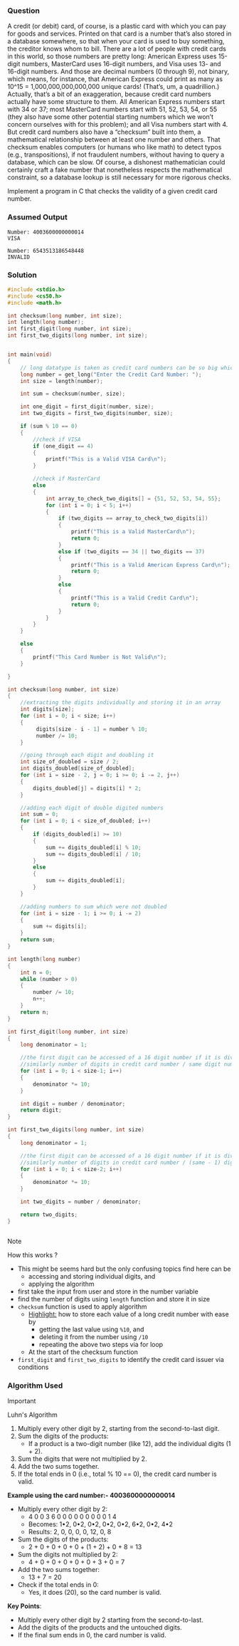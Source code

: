### Question

A credit (or debit) card, of course, is a plastic card with which you can pay for goods and services. Printed on that card is a number that’s also stored in a database somewhere, so that when your card is used to buy something, the creditor knows whom to bill. There are a lot of people with credit cards in this world, so those numbers are pretty long: American Express uses 15-digit numbers, MasterCard uses 16-digit numbers, and Visa uses 13- and 16-digit numbers. And those are decimal numbers (0 through 9), not binary, which means, for instance, that American Express could print as many as 10^15 = 1,000,000,000,000,000 unique cards! (That’s, um, a quadrillion.)
Actually, that’s a bit of an exaggeration, because credit card numbers actually have some structure to them. All American Express numbers start with 34 or 37; most MasterCard numbers start with 51, 52, 53, 54, or 55 (they also have some other potential starting numbers which we won’t concern ourselves with for this problem); and all Visa numbers start with 4. But credit card numbers also have a “checksum” built into them, a mathematical relationship between at least one number and others. That checksum enables computers (or humans who like math) to detect typos (e.g., transpositions), if not fraudulent numbers, without having to query a database, which can be slow. Of course, a dishonest mathematician could certainly craft a fake number that nonetheless respects the mathematical constraint, so a database lookup is still necessary for more rigorous checks.

Implement a program in C that checks the validity of a given credit card number.

### Assumed Output

```
Number: 4003600000000014
VISA

Number: 6543513186548448
INVALID
```

### Solution

```c
#include <stdio.h>
#include <cs50.h>
#include <math.h>

int checksum(long number, int size);
int length(long number);
int first_digit(long number, int size);
int first_two_digits(long number, int size);


int main(void)
{
    // long datatype is taken as credit card numbers can be so big which will be too much for integer datatype to store
    long number = get_long("Enter the Credit Card Number: ");
    int size = length(number);

    int sum = checksum(number, size);

    int one_digit = first_digit(number, size);
    int two_digits = first_two_digits(number, size);

    if (sum % 10 == 0)
    {
        //check if VISA
        if (one_digit == 4)
        {
            printf("This is a Valid VISA Card\n");
        }

        //check if MasterCard
        else
        {
            int array_to_check_two_digits[] = {51, 52, 53, 54, 55};
            for (int i = 0; i < 5; i++)
            {
                if (two_digits == array_to_check_two_digits[i])
                {
                    printf("This is a Valid MasterCard\n");
                    return 0;
                }
                else if (two_digits == 34 || two_digits == 37)
                {
                    printf("This is a Valid American Express Card\n");
                    return 0;
                }
                else
                {
                    printf("This is a Valid Credit Card\n");
                    return 0;
                }
            }
        }
    }

    else
    {
        printf("This Card Number is Not Valid\n");
    }

}

int checksum(long number, int size)
{
    //extracting the digits individually and storing it in an array
    int digits[size];
    for (int i = 0; i < size; i++)
    {
         digits[size - i - 1] = number % 10;
         number /= 10;
    }

    //going through each digit and doubling it
    int size_of_doubled = size / 2;
    int digits_doubled[size_of_doubled];
    for (int i = size - 2, j = 0; i >= 0; i -= 2, j++)
    {
        digits_doubled[j] = digits[i] * 2;
    }

    //adding each digit of double digited numbers
    int sum = 0;
    for (int i = 0; i < size_of_doubled; i++)
    {
        if (digits_doubled[i] >= 10)
        {
            sum += digits_doubled[i] % 10;
            sum += digits_doubled[i] / 10;
        }
        else
        {
            sum += digits_doubled[i];
        }
    }

    //adding numbers to sum which were not doubled
    for (int i = size - 1; i >= 0; i -= 2)
    {
        sum += digits[i];
    }
    return sum;
}

int length(long number)
{
    int n = 0;
    while (number > 0)
    {
        number /= 10;
        n++;
    }
    return n;
}

int first_digit(long number, int size)
{
    long denominator = 1;

    //the first digit can be accessed of a 16 digit number if it is divided by 1 with 15 zeros
    //similarly number of digits in credit card number / same digit number with all zeroes and 1 at the start
    for (int i = 0; i < size-1; i++)
    {
        denominator *= 10;
    }

    int digit = number / denominator;
    return digit;
}

int first_two_digits(long number, int size)
{
    long denominator = 1;

    //the first digit can be accessed of a 16 digit number if it is divided by 1 with 14 zeros
    //similarly number of digits in credit card number / (same - 1) digit number with a zeroes and 1 at the start
    for (int i = 0; i < size-2; i++)
    {
        denominator *= 10;
    }

    int two_digits = number / denominator;

    return two_digits;
}



```

> [!NOTE]
> How this works ?

- This might be seems hard but the only confusing topics find here can be
  - accessing and storing individual digits, and
  - applying the algorithm
- first take the input from user and store in the number variable
- find the number of digits using `length` function and store it in size
- `checksum` function is used to apply algorithm
  - <u>Highlight:</u> how to store each value of a long credit number with ease by
    - getting the last value using `%10`, and
    - deleting it from the number using `/10`
    - repeating the above two steps via for loop
  - At the start of the checksum function
- `first_digit` and `first_two_digits` to identify the credit card issuer via conditions

### Algorithm Used

> [!IMPORTANT]
> Luhn's Algorithm

1. Multiply every other digit by 2, starting from the second-to-last digit.
2. Sum the digits of the products:
   - If a product is a two-digit number (like 12), add the individual digits (1 + 2).
3. Sum the digits that were not multiplied by 2.
4. Add the two sums together.
5. If the total ends in 0 (i.e., total % 10 == 0), the credit card number is valid.

**Example using the card number:- 4003600000000014**

- Multiply every other digit by 2:
  - 4 0 0 3 6 0 0 0 0 0 0 0 0 0 1 4
  - Becomes: 1•2, 0•2, 0•2, 0•2, 0•2, 6•2, 0•2, 4•2
  - Results: 2, 0, 0, 0, 0, 12, 0, 8
- Sum the digits of the products:
  - 2 + 0 + 0 + 0 + 0 + (1 + 2) + 0 + 8 = 13
- Sum the digits not multiplied by 2:
  - 4 + 0 + 0 + 0 + 0 + 0 + 3 + 0 = 7
- Add the two sums together:
  - 13 + 7 = 20
- Check if the total ends in 0:
  - Yes, it does (20), so the card number is valid.

**Key Points**:

- Multiply every other digit by 2 starting from the second-to-last.
- Add the digits of the products and the untouched digits.
- If the final sum ends in 0, the card number is valid.
